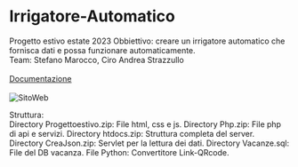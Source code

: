 # Irrigatore-Automatico
Progetto estivo estate 2023
Obbiettivo: creare un irrigatore automatico che fornisca dati e possa funzionare automaticamente.<br>
Team: Stefano Marocco, Ciro Andrea Strazzullo<br>
<br>
[Documentazione](https://docs.google.com/document/d/1etj1miM9YMz_qt-9vOgKEimMuFrSBgD4ijsuEqIGNow/edit?usp=sharing)<br><br>
![SitoWeb](http://serverfapakslapa.myddns.me/QRCode.jpg)

Struttura:<br>
  Directory Progettoestivo.zip: File html, css e js.
  Directory Php.zip: File php di api e servizi.
  Directory htdocs.zip: Struttura completa del server.
  Directory CreaJson.zip: Servlet per la lettura dei dati.
  Directory Vacanze.sql: File del DB vacanza.
  File Python: Convertitore Link-QRcode.
